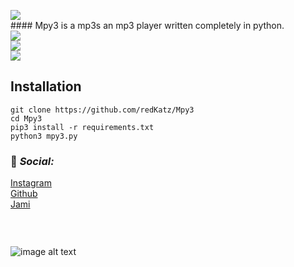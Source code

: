 ![](https://i.ibb.co/874Mwby/log-removebg-preview.png)
<br>#### Mpy3 is a mp3s an mp3 player written completely in python.
<br>
![](https://i.ibb.co/RhG0Nr4/Screenshot-2022-07-03-22-47-20.png)
<br>
![](https://i.ibb.co/TPKmKdc/Screenshot-2022-07-03-22-48-01.png)
<br>
![](https://i.ibb.co/CJD2R17/Screenshot-2022-07-03-22-48-21.png)
<br>
## Installation
	git clone https://github.com/redKatz/Mpy3
	cd Mpy3
	pip3 install -r requirements.txt
	python3 mpy3.py
	
### 📱 _Social:_
[Instagram](https://instagram.com/katz.py/)<br />
[Github](https://github.com/redKatz/)<br />
[Jami](https://i.ibb.co/cXRSMQR/Screenshot-2022-06-15-16-11-19.png)
### ⠀
![image alt text](https://i.ibb.co/D1Bbb7v/Untitled.png)
